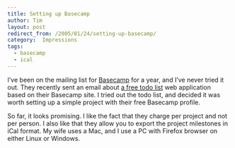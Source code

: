 ```yaml
---
title: Setting up Basecamp
author: Tim
layout: post
redirect_from: /2005/01/24/setting-up-basecamp/
category:  Impressions
tags:
  - basecamp
  - ical
---
```

I&#8217;ve been on the mailing list for [Basecamp][1] for a year, and I&#8217;ve never tried it out. They recently sent an email about [a free todo list][2] web application based on their Basecamp site. I tried out the todo list, and decided it was worth setting up a simple project with their free Basecamp profile.

So far, it looks promising. I like the fact that they charge per project and not per person. I also like that they allow you to export the project milestones in iCal format. My wife uses a Mac, and I use a PC with Firefox browser on either Linux or Windows.

 [1]: http://www.basecamphq.com
 [2]: http://www.tadalist.com
